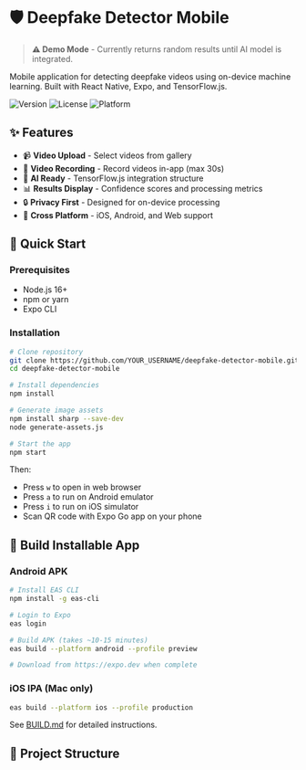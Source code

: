 # 🛡️ Deepfake Detector Mobile

> **⚠️ Demo Mode** - Currently returns random results until AI model is integrated.

Mobile application for detecting deepfake videos using on-device machine learning. Built with React Native, Expo, and TensorFlow.js.

![Version](https://img.shields.io/badge/version-1.0.0-blue)
![License](https://img.shields.io/badge/license-MIT-green)
![Platform](https://img.shields.io/badge/platform-iOS%20%7C%20Android-lightgrey)

## ✨ Features

- 📹 **Video Upload** - Select videos from gallery
- 🎥 **Video Recording** - Record videos in-app (max 30s)
- 🧠 **AI Ready** - TensorFlow.js integration structure
- 📊 **Results Display** - Confidence scores and processing metrics
- 🔒 **Privacy First** - Designed for on-device processing
- 📱 **Cross Platform** - iOS, Android, and Web support

## 🚀 Quick Start

### Prerequisites
- Node.js 16+
- npm or yarn
- Expo CLI

### Installation
```bash
# Clone repository
git clone https://github.com/YOUR_USERNAME/deepfake-detector-mobile.git
cd deepfake-detector-mobile

# Install dependencies
npm install

# Generate image assets
npm install sharp --save-dev
node generate-assets.js

# Start the app
npm start
```

Then:
- Press `w` to open in web browser
- Press `a` to run on Android emulator
- Press `i` to run on iOS simulator
- Scan QR code with Expo Go app on your phone

## 📱 Build Installable App

### Android APK
```bash
# Install EAS CLI
npm install -g eas-cli

# Login to Expo
eas login

# Build APK (takes ~10-15 minutes)
eas build --platform android --profile preview

# Download from https://expo.dev when complete
```

### iOS IPA (Mac only)
```bash
eas build --platform ios --profile production
```

See [BUILD.md](BUILD.md) for detailed instructions.

## 📂 Project Structure

